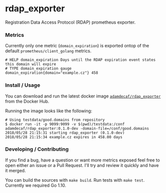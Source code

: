 # rdap_exporter

Registration Data Access Protocol (RDAP) prometheus exporter.

### Metrics

Currently only one metric (`domain_expiration`) is exported ontop of the default `prometheus/client_golang` metrics.

```
# HELP domain_expiration Days until the RDAP expiration event states this domain will expire
# TYPE domain_expiration gauge
domain_expiration{domain="example.cz"} 458
```

### Install / Usage

You can download and run the latest docker image [`adamdecaf/rdap_exporter`](https://hub.docker.com/r/adamdecaf/rdap_exporter/) from the Docker Hub.

Running the image looks like the following:

```
# Using testdata/good.domains from repository
$ docker run -it -p 9099:9099 -v $(pwd)/testdata:/conf adamdecaf/rdap_exporter:0.1.0-dev -domain-file=/conf/good.domains
2018/05/28 21:15:31 starting rdap_exporter (0.1.0-dev)
2018/05/28 21:15:34 example.cz expires in 458.00 days
```

### Developing / Contributing

If you find a bug, have a question or want more metrics exposed feel free to open either an issue or a Pull Request. I'll try and review it quickly and have it merged.

You can build the sources with `make build`. Run tests with `make test`. Currently we required Go 1.10.
